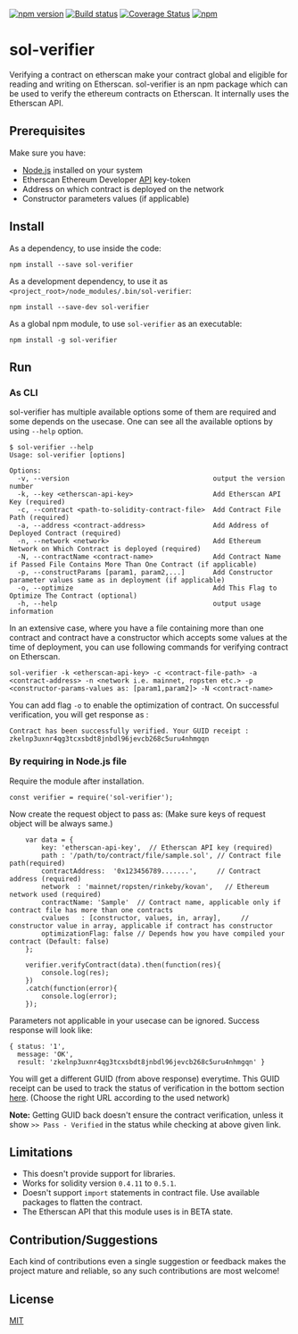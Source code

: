 [![npm version](https://badge.fury.io/js/sol-verifier.svg)](https://www.npmjs.com/package/sol-verifier)
[![Build status](https://travis-ci.com/Aniket-Engg/sol-verifier.svg?branch=master)](https://travis-ci.com/Aniket-Engg/sol-verifier)
[![Coverage Status](https://coveralls.io/repos/github/Aniket-Engg/sol-verifier/badge.svg?branch=master)](https://coveralls.io/github/Aniket-Engg/sol-verifier?branch=master)
[![npm](https://img.shields.io/npm/dt/sol-verifier.svg)](https://www.npmjs.com/package/sol-profiler)

# sol-verifier
Verifying a contract on etherscan make your contract global and eligible for reading and writing on Etherscan. sol-verifier is an npm package which can be used to verify the ethereum contracts on Etherscan. It internally uses the Etherscan API.

## Prerequisites
Make sure you have:
* [Node.js](https://nodejs.org/en/) installed on your system
* Etherscan Ethereum Developer [API](https://etherscan.io/apis) key-token
* Address on which contract is deployed on the network
* Constructor parameters values (if applicable)

## Install
As a dependency, to use inside the code:
```
npm install --save sol-verifier
```
As a development dependency, to use it as `<project_root>/node_modules/.bin/sol-verifier`:
```
npm install --save-dev sol-verifier
```
As a global npm module, to use `sol-verifier` as an executable:
```
npm install -g sol-verifier
```

## Run

### As CLI
sol-verifier has multiple available options some of them are required and some depends on the usecase. One can see all the available options by using `--help` option.
```
$ sol-verifier --help
Usage: sol-verifier [options]

Options:
  -v, --version                                    output the version number
  -k, --key <etherscan-api-key>                    Add Etherscan API Key (required)
  -c, --contract <path-to-solidity-contract-file>  Add Contract File Path (required)
  -a, --address <contract-address>                 Add Address of Deployed Contract (required)
  -n, --network <network>                          Add Ethereum Network on Which Contract is deployed (required)
  -N, --contractName <contract-name>               Add Contract Name if Passed File Contains More Than One Contract (if applicable)
  -p, --constructParams [param1, param2,...]       Add Constructor parameter values same as in deployment (if applicable)
  -o, --optimize                                   Add This Flag to Optimize The Contract (optional)
  -h, --help                                       output usage information 
```
In an extensive case, where you have a file containing more than one contract and contract have a constructor which accepts some values at the time of deployment, you can use following commands for verifying contract on Etherscan. 
```
sol-verifier -k <etherscan-api-key> -c <contract-file-path> -a <contract-address> -n <network i.e. mainnet, ropsten etc.> -p <constructor-params-values as: [param1,param2]> -N <contract-name>
```
You can add flag `-o` to enable the optimization of contract. On successful verification, you will get response as :
```
Contract has been successfully verified. Your GUID receipt : zkelnp3uxnr4qg3tcxsbdt8jnbdl96jevcb268c5uru4nhmgqn
```

### By requiring in Node.js file
Require the module after installation.
```
const verifier = require('sol-verifier');
```
Now create the request object to pass as: (Make sure keys of request object will be always same.)
```
    var data = {
        key: 'etherscan-api-key',  // Etherscan API key (required)
        path : '/path/to/contract/file/sample.sol', // Contract file path(required)
        contractAddress:  '0x123456789.......',     // Contract address (required)
        network  : 'mainnet/ropsten/rinkeby/kovan',   // Ethereum network used (required)
        contractName: 'Sample'  // Contract name, applicable only if contract file has more than one contracts
        cvalues   : [constructor, values, in, array],     // constructor value in array, applicable if contract has constructor
        optimizationFlag: false // Depends how you have compiled your contract (Default: false)
    };

    verifier.verifyContract(data).then(function(res){
        console.log(res);
    })
    .catch(function(error){
        console.log(error);
    });
```
Parameters not applicable in your usecase can be ignored. Success response will look like:
```
{ status: '1',
  message: 'OK',
  result: 'zkelnp3uxnr4qg3tcxsbdt8jnbdl96jevcb268c5uru4nhmgqn' }
```
You will get a different GUID (from above response) everytime. This GUID receipt can be used to track the status of verification in the bottom section [here](https://etherscan.io/sourcecode-demo.html). (Choose the right URL according to the used network)

**Note:** Getting GUID back doesn't ensure the contract verification, unless it show `>> Pass - Verified` in the status while checking at above given link.
## Limitations

* This doesn't provide support for libraries.
* Works for solidity version `0.4.11` to `0.5.1`.
* Doesn't support `import` statements in contract file. Use available packages to flatten the contract.
* The Etherscan API that this module uses is in BETA state.

## Contribution/Suggestions
Each kind of contributions even a single suggestion or feedback makes the project mature and reliable, so any such contributions are most welcome!

## License
[MIT](https://github.com/Aniket-Engg/sol-verifier/blob/master/LICENSE)
